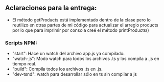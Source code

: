 ## Aclaraciones para la entrega:
  - El método getProducts está implementado dentro de la clase pero lo reutilizo en otras partes de mi código para actualizar el arreglo products por lo que para imprimir por consola creé el método printProducts()


### Scripts NPM:
  - "start": Hace un watch del archivo app.js ya compilado.
  - "watch-js": Modo watch para todos los archivos .ts y los compila a .js en tiempo real.
  - "build": Compila todos los archivos .ts en .js.
  - "dev-tsnd": watch para desarrollar sólo en ts sin compilar a js
